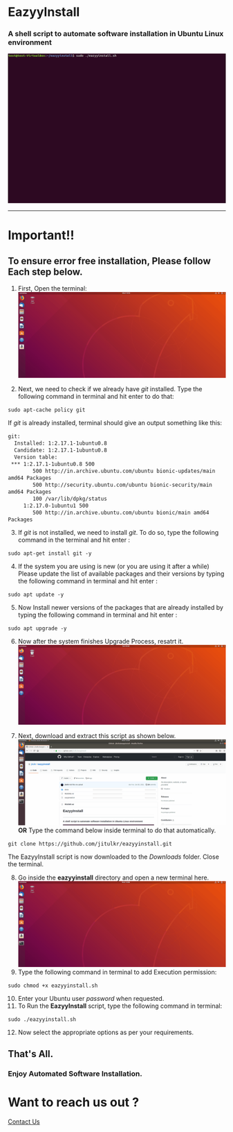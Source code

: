 # EazyyInstall

### A shell script to automate software installation in Ubuntu Linux environment

![EazyyInstall Demo](demo/menu-front.gif)


-------------
# **Important!!**
## To ensure error free installation, Please follow Each step below.

1) First, Open the terminal:
![EazyyInstall Demo](demo/terminal.gif)

2) Next, we need to check if we already have *git* installed. Type the following command in terminal and hit enter to do that:
```
sudo apt-cache policy git
```
If *git* is already installed, terminal should give an output something like this:
```
git:
  Installed: 1:2.17.1-1ubuntu0.8
  Candidate: 1:2.17.1-1ubuntu0.8
  Version table:
 *** 1:2.17.1-1ubuntu0.8 500
        500 http://in.archive.ubuntu.com/ubuntu bionic-updates/main amd64 Packages
        500 http://security.ubuntu.com/ubuntu bionic-security/main amd64 Packages
        100 /var/lib/dpkg/status
     1:2.17.0-1ubuntu1 500
        500 http://in.archive.ubuntu.com/ubuntu bionic/main amd64 Packages
 ```


3) If *git* is not installed, we need to install *git*. To do so, type the following command in the terminal and hit enter :
 ```
 sudo apt-get install git -y
 ```

4) If the system you are using is new (or you are using it after a while) Please update the list of available packages and their versions by typing the following command in terminal and hit enter :
 ```
 sudo apt update -y
 ```
 
5) Now Install newer versions of the packages that are already installed by typing the following command in terminal and hit enter :
 ```
 sudo apt upgrade -y
 ```
 
6) Now after the system finishes Upgrade Process, resatrt it.
![EazyyInstall Demo](demo/restart.gif)

7) Next, download and extract this script as shown below.
![EazyyInstall Demo](demo/git-download.gif)
                **OR**
Type the command below inside terminal to do that automatically.
```
git clone https://github.com/jitulkr/eazyyinstall.git
```
The EazyyInstall script is now downloaded to the *Downloads* folder. Close the terminal.


8) Go inside the **eazyyinstall** directory and open a new terminal here.
![EazyyInstall Demo](demo/directory-cd.gif)
9) Type the following command in terminal to add Execution permission:
```
sudo chmod +x eazyyinstall.sh
```
10) Enter your Ubuntu user *password* when requested.
11) To Run the **EazyyInstall** script, type the following command in terminal:
```
sudo ./eazyyinstall.sh
```
12) Now select the appropriate options as per your requirements.

## That's All.
### Enjoy Automated Software Installation.

# Want to reach us out ?
[Contact Us](mailto:jitulkrlaphong@gmail.com)
